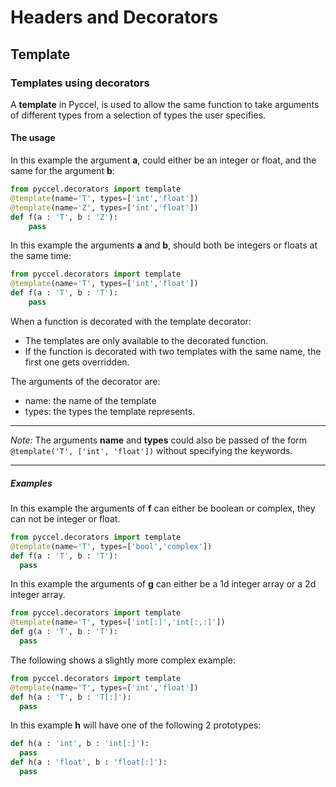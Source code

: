 # Headers and Decorators

## Template
### Templates using decorators
A **template** in Pyccel, is used to allow the same function to take arguments of different types from a selection of types the user specifies.
#### The usage
In this example the argument **a**, could either be an integer or float, and the same for the argument **b**:
```python
from pyccel.decorators import template
@template(name='T', types=['int','float'])
@template(name='Z', types=['int','float'])
def f(a : 'T', b : 'Z'):
	pass
```
In this example the arguments **a** and **b**, should both be integers or floats at the same time:
```python
from pyccel.decorators import template
@template(name='T', types=['int','float'])
def f(a : 'T', b : 'T'):
	pass
```
When  a function is decorated with the template decorator:
-   The templates are only available to the decorated function.
-   If the function is decorated with two templates with the same name, the first one gets overridden.

The arguments of the decorator are:
-   name: the name of the template
-   types: the types the template represents.
---
*Note:*
The arguments **name** and **types** could also be passed of the form
`@template('T', ['int', 'float'])` without specifying the keywords.

---
##### Examples
In this example the arguments of **f** can either be boolean or complex, they can not be integer or float.
```python
from pyccel.decorators import template
@template(name='T', types=['bool','complex'])
def f(a : 'T', b : 'T'):
  pass
```

In this example the arguments of **g** can either be a 1d integer array or a 2d integer array.
```python
from pyccel.decorators import template
@template(name='T', types=['int[:]','int[:,:]'])
def g(a : 'T', b : 'T'):
  pass
```

The following shows a slightly more complex example:
```python
from pyccel.decorators import template
@template(name='T', types=['int','float'])
def h(a : 'T', b : 'T[:]'):
  pass
```
In this example **h** will have one of the following 2 prototypes:
```python
def h(a : 'int', b : 'int[:]'):
  pass
def h(a : 'float', b : 'float[:]'):
  pass
```
